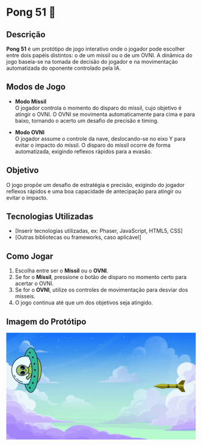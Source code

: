 # Pong 51 🎯


## Descrição

**Pong 51** é um protótipo de jogo interativo onde o jogador pode escolher entre dois papéis distintos: o de um míssil ou o de um OVNI. A dinâmica do jogo baseia-se na tomada de decisão do jogador e na movimentação automatizada do oponente controlado pela IA.

## Modos de Jogo

- **Modo Míssil**   
  O jogador controla o momento do disparo do míssil, cujo objetivo é atingir o OVNI. O OVNI se movimenta automaticamente para cima e para baixo, tornando o acerto um desafio de precisão e timing.

- **Modo OVNI**   
  O jogador assume o controle da nave, deslocando-se no eixo Y para evitar o impacto do míssil. O disparo do míssil ocorre de forma automatizada, exigindo reflexos rápidos para a evasão.

## Objetivo

O jogo propõe um desafio de estratégia e precisão, exigindo do jogador reflexos rápidos e uma boa capacidade de antecipação para atingir ou evitar o impacto.

## Tecnologias Utilizadas

- [Inserir tecnologias utilizadas, ex: Phaser, JavaScript, HTML5, CSS]
- [Outras bibliotecas ou frameworks, caso aplicável]

## Como Jogar

1. Escolha entre ser o **Míssil** ou o **OVNI**.
2. Se for o **Míssil**, pressione o botão de disparo no momento certo para acertar o OVNI.
3. Se for o **OVNI**, utilize os controles de movimentação para desviar dos mísseis.
4. O jogo continua até que um dos objetivos seja atingido.

## Imagem do Protótipo

![Protótipo do Jogo](trabalho-ux.gif)

